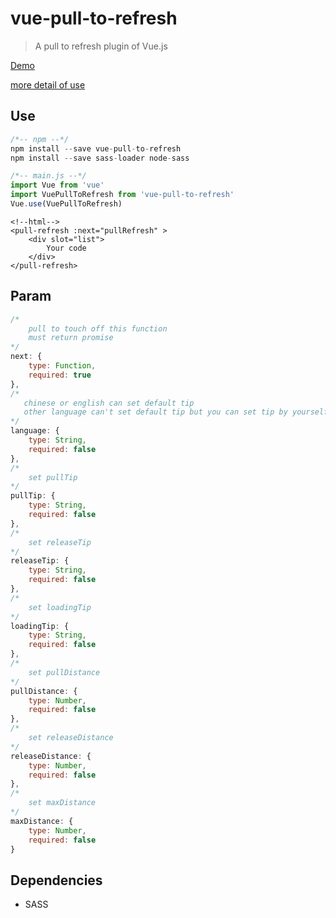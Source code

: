 # vue-pull-to-refresh


> A pull to refresh plugin of Vue.js 

[Demo](http://ldqblog.me/vue-pulltorefresh-plugin/dist/#/)

[more detail of use](https://github.com/LDQ-first/vue-pulltorefresh-plugin/tree/master/src/views/show.vue)



## Use

``` javascript
/*-- npm --*/
npm install --save vue-pull-to-refresh
npm install --save sass-loader node-sass
```
  
``` javascript
/*-- main.js --*/
import Vue from 'vue'
import VuePullToRefresh from 'vue-pull-to-refresh'
Vue.use(VuePullToRefresh)
```

                
```
<!--html-->
<pull-refresh :next="pullRefresh" >
    <div slot="list">
        Your code
    </div>
</pull-refresh>

```

## Param

``` javascript
/*
    pull to touch off this function
    must return promise 
*/
next: {
    type: Function,
    required: true
},
/*
   chinese or english can set default tip
   other language can't set default tip but you can set tip by yourself and also don't have to set language
*/
language: {
    type: String,
    required: false
},
/*
    set pullTip
*/
pullTip: {
    type: String,
    required: false
},
/*
    set releaseTip
*/
releaseTip: {
    type: String,
    required: false
},
/*
    set loadingTip
*/
loadingTip: {
    type: String,
    required: false
},
/*
    set pullDistance
*/
pullDistance: {
    type: Number,
    required: false
},
/*
    set releaseDistance
*/
releaseDistance: {
    type: Number,
    required: false
},
/*
    set maxDistance
*/
maxDistance: {
    type: Number,
    required: false
}

```

## Dependencies

* SASS


